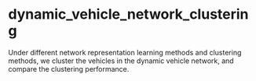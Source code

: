 # dynamic_vehicle_network_clustering
Under different network representation learning methods and clustering methods, we cluster the vehicles in the dynamic vehicle network, and compare the clustering performance.
